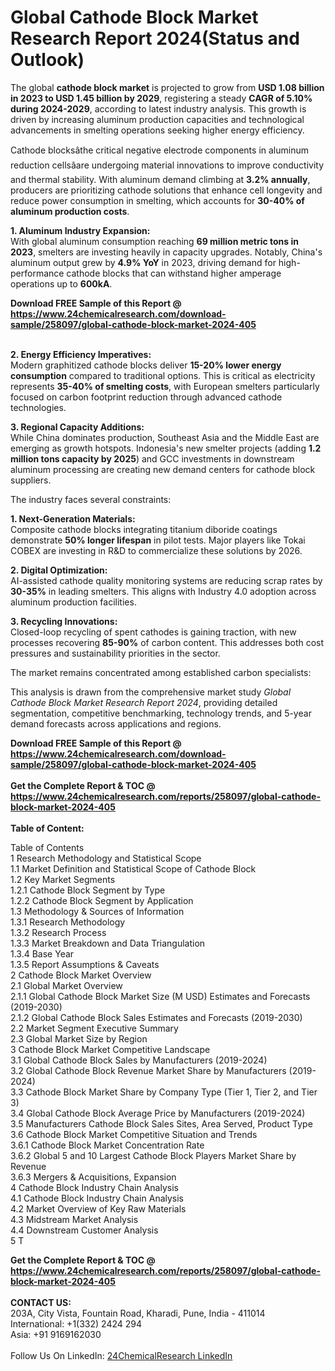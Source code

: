 <h1>Global Cathode Block Market Research Report 2024(Status and Outlook)</h1><p>The global <strong>cathode block market</strong> is projected to grow from <strong>USD 1.08 billion in 2023 to USD 1.45 billion by 2029</strong>, registering a steady <strong>CAGR of 5.10% during 2024-2029</strong>, according to latest industry analysis. This growth is driven by increasing aluminum production capacities and technological advancements in smelting operations seeking higher energy efficiency.</p><p>Cathode blocksâthe critical negative electrode components in aluminum reduction cellsâare undergoing material innovations to improve conductivity and thermal stability. With aluminum demand climbing at <strong>3.2% annually</strong>, producers are prioritizing cathode solutions that enhance cell longevity and reduce power consumption in smelting, which accounts for <strong>30-40% of aluminum production costs</strong>.</p><p><strong>1. Aluminum Industry Expansion:</strong><br>
With global aluminum consumption reaching <strong>69 million metric tons in 2023</strong>, smelters are investing heavily in capacity upgrades. Notably, China's aluminum output grew by <strong>4.9% YoY</strong> in 2023, driving demand for high-performance cathode blocks that can withstand higher amperage operations up to <strong>600kA</strong>.</p><div><b>Download FREE Sample of this Report @ 
            <a href="https://www.24chemicalresearch.com/download-sample/258097/global-cathode-block-market-2024-405">
            https://www.24chemicalresearch.com/download-sample/258097/global-cathode-block-market-2024-405</a></b></div><br><p><strong>2. Energy Efficiency Imperatives:</strong><br>
Modern graphitized cathode blocks deliver <strong>15-20% lower energy consumption</strong> compared to traditional options. This is critical as electricity represents <strong>35-40% of smelting costs</strong>, with European smelters particularly focused on carbon footprint reduction through advanced cathode technologies.</p><p><strong>3. Regional Capacity Additions:</strong><br>
While China dominates production, Southeast Asia and the Middle East are emerging as growth hotspots. Indonesia's new smelter projects (adding <strong>1.2 million tons capacity by 2025</strong>) and GCC investments in downstream aluminum processing are creating new demand centers for cathode block suppliers.</p><p>The industry faces several constraints:</p><p><strong>1. Next-Generation Materials:</strong><br>
Composite cathode blocks integrating titanium diboride coatings demonstrate <strong>50% longer lifespan</strong> in pilot tests. Major players like Tokai COBEX are investing in R&amp;D to commercialize these solutions by 2026.</p><p><strong>2. Digital Optimization:</strong><br>
AI-assisted cathode quality monitoring systems are reducing scrap rates by <strong>30-35%</strong> in leading smelters. This aligns with Industry 4.0 adoption across aluminum production facilities.</p><p><strong>3. Recycling Innovations:</strong><br>
Closed-loop recycling of spent cathodes is gaining traction, with new processes recovering <strong>85-90%</strong> of carbon content. This addresses both cost pressures and sustainability priorities in the sector.</p><p>The market remains concentrated among established carbon specialists:</p><p>This analysis is drawn from the comprehensive market study <em>Global Cathode Block Market Research Report 2024</em>, providing detailed segmentation, competitive benchmarking, technology trends, and 5-year demand forecasts across applications and regions.</p><div><b>Download FREE Sample of this Report @ 
            <a href="https://www.24chemicalresearch.com/download-sample/258097/global-cathode-block-market-2024-405">
            https://www.24chemicalresearch.com/download-sample/258097/global-cathode-block-market-2024-405</a></b></div><br><div><b>Get the Complete Report & TOC @ 
            <a href="https://www.24chemicalresearch.com/reports/258097/global-cathode-block-market-2024-405">
            https://www.24chemicalresearch.com/reports/258097/global-cathode-block-market-2024-405</a></b></div><br>
            <b>Table of Content:</b><p>Table of Contents<br />
1 Research Methodology and Statistical Scope<br />
1.1 Market Definition and Statistical Scope of Cathode Block<br />
1.2 Key Market Segments<br />
1.2.1 Cathode Block Segment by Type<br />
1.2.2 Cathode Block Segment by Application<br />
1.3 Methodology & Sources of Information<br />
1.3.1 Research Methodology<br />
1.3.2 Research Process<br />
1.3.3 Market Breakdown and Data Triangulation<br />
1.3.4 Base Year<br />
1.3.5 Report Assumptions & Caveats<br />
2 Cathode Block Market Overview<br />
2.1 Global Market Overview<br />
2.1.1 Global Cathode Block Market Size (M USD) Estimates and Forecasts (2019-2030)<br />
2.1.2 Global Cathode Block Sales Estimates and Forecasts (2019-2030)<br />
2.2 Market Segment Executive Summary<br />
2.3 Global Market Size by Region<br />
3 Cathode Block Market Competitive Landscape<br />
3.1 Global Cathode Block Sales by Manufacturers (2019-2024)<br />
3.2 Global Cathode Block Revenue Market Share by Manufacturers (2019-2024)<br />
3.3 Cathode Block Market Share by Company Type (Tier 1, Tier 2, and Tier 3)<br />
3.4 Global Cathode Block Average Price by Manufacturers (2019-2024)<br />
3.5 Manufacturers Cathode Block Sales Sites, Area Served, Product Type<br />
3.6 Cathode Block Market Competitive Situation and Trends<br />
3.6.1 Cathode Block Market Concentration Rate<br />
3.6.2 Global 5 and 10 Largest Cathode Block Players Market Share by Revenue<br />
3.6.3 Mergers & Acquisitions, Expansion<br />
4 Cathode Block Industry Chain Analysis<br />
4.1 Cathode Block Industry Chain Analysis<br />
4.2 Market Overview of Key Raw Materials<br />
4.3 Midstream Market Analysis<br />
4.4 Downstream Customer Analysis<br />
5 T</p><div><b>Get the Complete Report & TOC @ 
            <a href="https://www.24chemicalresearch.com/reports/258097/global-cathode-block-market-2024-405">
            https://www.24chemicalresearch.com/reports/258097/global-cathode-block-market-2024-405</a></b></div><br><b>CONTACT US:</b><br>
            203A, City Vista, Fountain Road, Kharadi, Pune, India - 411014<br>
            International: +1(332) 2424 294<br>
            Asia: +91 9169162030 <br><br>
            Follow Us On LinkedIn: <a href="https://www.linkedin.com/company/24chemicalresearch/">24ChemicalResearch LinkedIn</a>